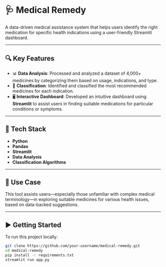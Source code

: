 # 🩺 Medical Remedy

A data-driven medical assistance system that helps users identify the right medication for specific health indications using a user-friendly Streamlit dashboard.

---

## 🔍 Key Features

- 📊 **Data Analysis**: Processed and analyzed a dataset of 4,000+ medicines by categorizing them based on usage, indications, and type.
- 🧠 **Classification**: Identified and classified the most recommended medicines for each indication.
- 🖥️ **Interactive Dashboard**: Developed an intuitive dashboard using **Streamlit** to assist users in finding suitable medications for particular conditions or symptoms.

---

## 🚀 Tech Stack

- **Python**
- **Pandas**
- **Streamlit**
- **Data Analysis**
- **Classification Algorithms**

---

## 📌 Use Case

This tool assists users—especially those unfamiliar with complex medical terminology—in exploring suitable medicines for various health issues, based on data-backed suggestions.

---

## ▶️ Getting Started

To run this project locally:

```bash
git clone https://github.com/your-username/medical-remedy.git
cd medical-remedy
pip install -r requirements.txt
streamlit run app.py

